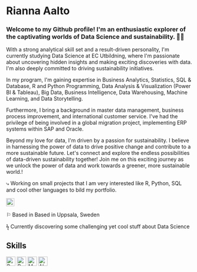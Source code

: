 
# Rianna Aalto
### Welcome to my Github profile! I'm an enthusiastic explorer of the captivating worlds of Data Science and sustainability. 🚀🌱

With a strong analytical skill set and a result-driven personality, I'm currently studying Data Science at EC Utbildning, where I'm passionate about uncovering hidden insights and making exciting discoveries with data. I'm also deeply committed to driving sustainability initiatives.

In my program, I'm gaining expertise in Business Analytics, Statistics, SQL & Database, R and Python Programming, Data Analysis & Visualization (Power BI & Tableau), Big Data, Business Intelligence, Data Warehousing, Machine Learning, and Data Storytelling.

Furthermore, I bring a background in master data management, business process improvement, and international customer service. I've had the privilege of being involved in a global migration project, implementing ERP systems within SAP and Oracle.

Beyond my love for data, I'm driven by a passion for sustainability. I believe in harnessing the power of data to drive positive change and contribute to a more sustainable future. Let's connect and explore the endless possibilities of data-driven sustainability together! Join me on this exciting journey as we unlock the power of data and work towards a greener, more sustainable world.!

⤷ Working on small projects that I am very interested like R, Python, SQL and cool other languages to bild my portfolio.

 <a aligh="left" href="https://www.linkedin.com/in/https://www.linkedin.com/in/riannaaalto/" target="_blank" rel="noreferrer noopener"><img src="https://raw.githubusercontent.com/0xShapeShifter/readme-md/master/public/images/socials/linkedin.svg" alt="LinkedIn" width="22" height="22" /></a>  

⚐ Based in Based in Uppsala, Sweden

ϟ Currently discovering some challenging yet cool stuff about Data Science



 ## Skills
   <a href="https://www.python.org" target="_blank" rel="noreferrer noopener"><img src="https://raw.githubusercontent.com/0xShapeShifter/readme-md/master/public/images/skills/core/python.svg" alt="Python" width="25" height="25" /></a> <a href="https://r-lang.com/what-is-r-language/" target="_blank" rel="noreferrer noopener"><img src="https://raw.githubusercontent.com/0xShapeShifter/readme-md/master/public/images/skills/core/r.svg" alt="R" width="25" height="25" /></a>   <a href="https://www.mysql.com" target="_blank" rel="noreferrer noopener"><img src="https://raw.githubusercontent.com/0xShapeShifter/readme-md/master/public/images/skills/backend/mysql.svg" alt="MySQL" width="25" height="25" /></a>  <a href="https://www.alchemy.com" target="_blank" rel="noreferrer noopener"><img src="https://raw.githubusercontent.com/0xShapeShifter/readme-md/master/public/images/skills/web3/alchemy.svg" alt="Alchemy" width="25" height="25" /></a>   
